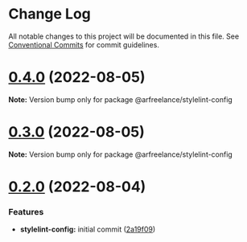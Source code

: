 # Change Log

All notable changes to this project will be documented in this file.
See [Conventional Commits](https://conventionalcommits.org) for commit guidelines.

# [0.4.0](https://github.com/conobanegas/arfreelance/compare/v0.3.0...v0.4.0) (2022-08-05)

**Note:** Version bump only for package @arfreelance/stylelint-config

# [0.3.0](https://github.com/conobanegas/arfreelance/compare/v0.2.0...v0.3.0) (2022-08-05)

**Note:** Version bump only for package @arfreelance/stylelint-config

# [0.2.0](https://github.com/conobanegas/arfreelance/compare/v0.1.0...v0.2.0) (2022-08-04)

### Features

-   **stylelint-config:** initial commit ([2a19f09](https://github.com/conobanegas/arfreelance/commit/2a19f093147e678ee31c6450582ce4b631b9cd6e))
